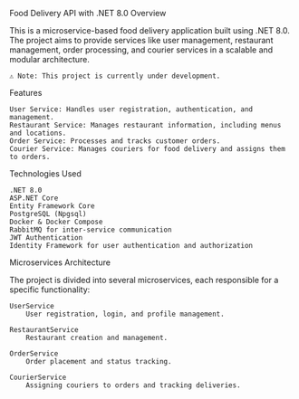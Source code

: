 Food Delivery API with .NET 8.0
Overview

This is a microservice-based food delivery application built using .NET 8.0. The project aims to provide services like user management, restaurant management, order processing, and courier services in a scalable and modular architecture.

    ⚠️ Note: This project is currently under development.

Features

    User Service: Handles user registration, authentication, and management.
    Restaurant Service: Manages restaurant information, including menus and locations.
    Order Service: Processes and tracks customer orders.
    Courier Service: Manages couriers for food delivery and assigns them to orders.

Technologies Used

    .NET 8.0
    ASP.NET Core
    Entity Framework Core
    PostgreSQL (Npgsql)
    Docker & Docker Compose
    RabbitMQ for inter-service communication
    JWT Authentication
    Identity Framework for user authentication and authorization

Microservices Architecture

The project is divided into several microservices, each responsible for a specific functionality:

    UserService
        User registration, login, and profile management.

    RestaurantService
        Restaurant creation and management.

    OrderService
        Order placement and status tracking.

    CourierService
        Assigning couriers to orders and tracking deliveries.
